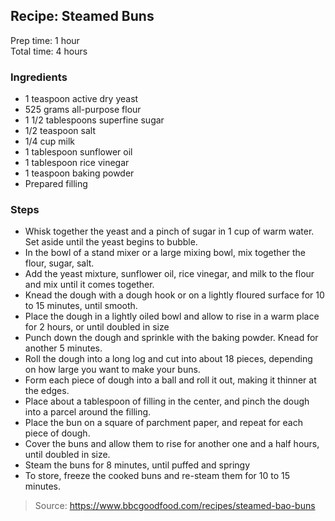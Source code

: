 ## Recipe: Steamed Buns
Prep time: 1 hour  
Total time: 4 hours  


### Ingredients
 - 1 teaspoon active dry yeast
 - 525 grams all-purpose flour
 - 1 1/2 tablespoons superfine sugar
 - 1/2 teaspoon salt
 - 1/4 cup milk
 - 1 tablespoon sunflower oil
 - 1 tablespoon rice vinegar
 - 1 teaspoon baking powder
 - Prepared filling

### Steps
 - Whisk together the yeast and a pinch of sugar in 1 cup of warm water. Set aside until the yeast begins to bubble.
 - In the bowl of a stand mixer or a large mixing bowl, mix together the flour, sugar, salt.
 - Add the yeast mixture, sunflower oil, rice vinegar, and milk to the flour and mix until it comes together.
 - Knead the dough with a dough hook or on a lightly floured surface for 10 to 15 minutes, until smooth.
 - Place the dough in a lightly oiled bowl and allow to rise in a warm place for 2 hours, or until doubled in size
 - Punch down the dough and sprinkle with the baking powder. Knead for another 5 minutes.
 - Roll the dough into a long log and cut into about 18 pieces, depending on how large you want to make your buns.
 - Form each piece of dough into a ball and roll it out, making it thinner at the edges.
 - Place about a tablespoon of filling in the center, and pinch the dough into a parcel around the filling.
 - Place the bun on a square of parchment paper, and repeat for each piece of dough.
 - Cover the buns and allow them to rise for another one and a half hours, until doubled in size.
 - Steam the buns for 8 minutes, until puffed and springy
 - To store, freeze the cooked buns and re-steam them for 10 to 15 minutes.

> Source: https://www.bbcgoodfood.com/recipes/steamed-bao-buns